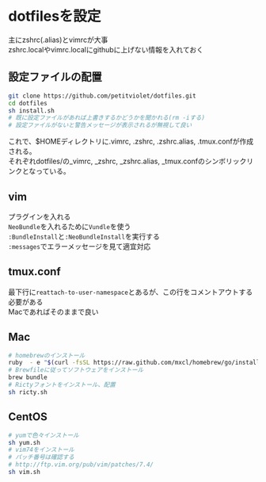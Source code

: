 # dotfilesを設定

主にzshrc(.alias)とvimrcが大事  
zshrc.localやvimrc.localにgithubに上げない情報を入れておく

## 設定ファイルの配置

```sh
git clone https://github.com/petitviolet/dotfiles.git
cd dotfiles
sh install.sh
# 既に設定ファイルがあれば上書きするかどうかを聞かれる(rm -iする)
# 設定ファイルがないと警告メッセージが表示されるが無視して良い
```

これで、$HOMEディレクトリに.vimrc, .zshrc, .zshrc.alias, .tmux.confが作成される。  
それぞれdotfiles/の\_vimrc, \_zshrc, \_zshrc.alias, \_tmux.confのシンボリックリンクとなっている。


## vim

プラグインを入れる  
`NeoBundle`を入れるために`Vundle`を使う  
`:BundleInstall`と`:NeoBundleInstall`を実行する  
`:messages`でエラーメッセージを見て適宜対応  

## tmux.conf

最下行に`reattach-to-user-namespace`とあるが、この行をコメントアウトする必要がある  
Macであればそのままで良い

## Mac

```sh
# homebrewのインストール
ruby  - e "$(curl -fsSL https://raw.github.com/mxcl/homebrew/go/install)"
# Brewfileに従ってソフトウェアをインストール
brew bundle
# Rictyフォントをインストール、配置
sh ricty.sh
``` 

## CentOS

```sh
# yumで色々インストール
sh yum.sh
# vim74をインストール
# パッチ番号は確認する
# http://ftp.vim.org/pub/vim/patches/7.4/
sh vim.sh
```
